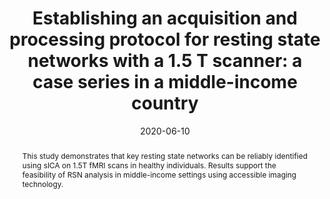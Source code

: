 ---
title:          "Establishing an acquisition and processing protocol for resting state networks with a 1.5 T scanner: a case series in a middle-income country"
date:           2020-06-10
selected:       false
pub:            "Medicine"
pub_date:       "2020"
pub_last: >-
  <span class="badge badge-pill badge-publication" style="background-color:#17a2b8; color:#fff;">
    <i class="fas fa-brain me-1"></i>Neuroimaging
  </span>
type: "journal"
abstract: >-
  This study demonstrates that key resting state networks can be reliably identified using sICA on 1.5T fMRI scans in healthy individuals. Results support the feasibility of RSN analysis in middle-income settings using accessible imaging technology.

cover:          /assets/images/covers/brain.jpg
authors:
  - Michela Moreno-Ayure
  - Cristian Páes
  - María A. López-Arias
  - Johan Mendez-Betancurt
  - Edgar G. Ordóñez-Rubiano
  - Jorge Rudas
  - Cristian Pulido
  - Francisco Gómez
  - Darwin Martínez
  - Cesar O. Enciso-Olivera
  - Diana P. Rivera-Triana
  - Rosangela Est. Casanova-Libreros
  - Natalia Aguilera
  - Jorge H. Marín-Muñoz
links:
  Paper: https://doi.org/10.1097/MD.0000000000021125
---